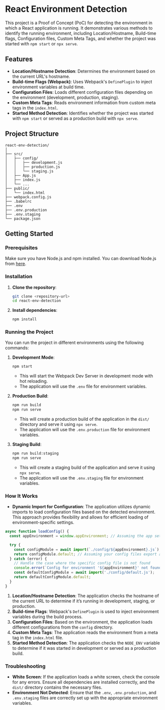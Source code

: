 # React Environment Detection

This project is a Proof of Concept (PoC) for detecting the environment in which a React application is running. It demonstrates various methods to identify the running environment, including Location/Hostname, Build-time flags, Configuration files, Custom Meta Tags, and whether the project was started with `npm start` or `npx serve`.

## Features

- **Location/Hostname Detection**: Determines the environment based on the current URL's hostname.
- **Build-time Flags (Webpack)**: Uses Webpack's `DefinePlugin` to inject environment variables at build time.
- **Configuration Files**: Loads different configuration files depending on the environment (development, production, staging).
- **Custom Meta Tags**: Reads environment information from custom meta tags in the `index.html`.
- **Started Method Detection**: Identifies whether the project was started with `npm start` or served as a production build with `npx serve`.

## Project Structure

```
react-env-detection/
│
├── src/
│   ├── config/
│   │   ├── development.js
│   │   ├── production.js
│   │   └── staging.js
│   ├── App.js
│   ├── index.js
│   └── ...
├── public/
│   └── index.html
├── webpack.config.js
├── .babelrc
├── .env
├── .env.production
├── .env.staging
└── package.json
```

## Getting Started

### Prerequisites

Make sure you have Node.js and npm installed. You can download Node.js from [here](https://nodejs.org/).

### Installation

1. **Clone the repository**:
   ```bash
   git clone <repository-url>
   cd react-env-detection
   ```

2. **Install dependencies**:
   ```bash
   npm install
   ```

### Running the Project

You can run the project in different environments using the following commands:

1. **Development Mode**:
   ```bash
   npm start
   ```
   - This will start the Webpack Dev Server in development mode with hot reloading.
   - The application will use the `.env` file for environment variables.

2. **Production Build**:
   ```bash
   npm run build
   npm run serve
   ```
   - This will create a production build of the application in the `dist/` directory and serve it using `npx serve`.
   - The application will use the `.env.production` file for environment variables.

3. **Staging Build**:
   ```bash
   npm run build:staging
   npm run serve
   ```
   - This will create a staging build of the application and serve it using `npx serve`.
   - The application will use the `.env.staging` file for environment variables.

### How It Works

- **Dynamic Import for Configuration**: The application utilizes dynamic imports to load configuration files based on the detected environment. This approach provides flexibility and allows for efficient loading of environment-specific settings.

```javascript
async function loadConfig() {
  const appEnvironment = window.appEnvironment; // Assuming the app sets this

  try {
    const configModule = await import(`./config/${appEnvironment}.js`);
    return configModule.default; // Assuming your config files export a default object
  } catch (error) {
    // Handle the case where the specific config file is not found
    console.error(`Config for environment '${appEnvironment}' not found. Loading default.`);
    const defaultConfigModule = await import('./config/default.js');
    return defaultConfigModule.default;
  }
}
```

1. **Location/Hostname Detection**: The application checks the hostname of the current URL to determine if it’s running in development, staging, or production.
2. **Build-time Flags**: Webpack's `DefinePlugin` is used to inject environment variables during the build process.
3. **Configuration Files**: Based on the environment, the application loads different configurations from the `config` directory.
4. **Custom Meta Tags**: The application reads the environment from a meta tag in the `index.html` file.
5. **Started Method Detection**: The application checks the `NODE_ENV` variable to determine if it was started in development or served as a production build.

### Troubleshooting

- **White Screen**: If the application loads a white screen, check the console for any errors. Ensure all dependencies are installed correctly, and the `dist/` directory contains the necessary files.
- **Environment Not Detected**: Ensure that the `.env`, `.env.production`, and `.env.staging` files are correctly set up with the appropriate environment variables.
